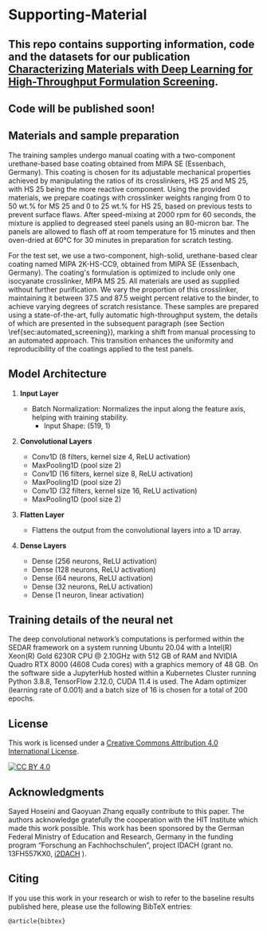 # Supporting-Material

This repo contains supporting information, code and the datasets for our publication [Characterizing Materials with Deep Learning for High-Throughput Formulation Screening](https://link.com).
---
## Code will be published soon!

## Materials and sample preparation
The training samples undergo manual coating with a two-component urethane-based base coating obtained from MIPA SE (Essenbach, Germany). This coating is chosen for its adjustable mechanical properties achieved by manipulating the ratios of its crosslinkers, HS 25 and MS 25, with HS 25 being the more reactive component. Using the provided materials, we prepare coatings with crosslinker weights ranging from 0 to 50 wt.% for MS 25 and 0 to 25 wt.% for HS 25, based on previous tests to prevent surface flaws. After speed-mixing at 2000 rpm for 60 seconds, the mixture is applied to degreased steel panels using an 80-micron bar. The panels are allowed to flash off at room temperature for 15 minutes and then oven-dried at 60°C for 30 minutes in preparation for scratch testing.

For the test set, we use a two-component, high-solid, urethane-based clear coating named MIPA 2K-HS-CC9, obtained from MIPA SE (Essenbach, Germany). The coating's formulation is optimized to include only one isocyanate crosslinker, MIPA MS 25. All materials are used as supplied without further purification. We vary the proportion of this crosslinker, maintaining it between 37.5 and 87.5 weight percent relative to the binder, to achieve varying degrees of scratch resistance. These samples are prepared using a state-of-the-art, fully automatic high-throughput system, the details of which are presented in the subsequent paragraph (see Section \ref{sec:automated_screening}), marking a shift from manual processing to an automated approach. This transition enhances the uniformity and reproducibility of the coatings applied to the test panels.

## Model Architecture
1. **Input Layer**
    - Batch Normalization: Normalizes the input along the feature axis, helping with training stability.
      - Input Shape: (519, 1)

2. **Convolutional Layers**
    - Conv1D (8 filters, kernel size 4, ReLU activation)
    - MaxPooling1D (pool size 2)
    - Conv1D (16 filters, kernel size 8, ReLU activation)
    - MaxPooling1D (pool size 2)
    - Conv1D (32 filters, kernel size 16, ReLU activation)
    - MaxPooling1D (pool size 2)

3. **Flatten Layer**
    - Flattens the output from the convolutional layers into a 1D array.

4. **Dense Layers**
    - Dense (256 neurons, ReLU activation)
    - Dense (128 neurons, ReLU activation)
    - Dense (64 neurons, ReLU activation)
    - Dense (32 neurons, ReLU activation)
    - Dense (1 neuron, linear activation)

## Training details of the neural net
The deep convolutional network’s computations is performed within the SEDAR framework on a system running Ubuntu 20.04 with a Intel(R) Xeon(R) Gold 6230R CPU @ 2.10GHz with 512 GB of RAM and NVIDIA Quadro RTX 8000 (4608 Cuda cores) with a graphics memory of 48 GB. 
On the software side a JupyterHub hosted within a Kubernetes Cluster running Python 3.8.8, TensorFlow 2.12.0, CUDA 11.4 is used. 
The Adam optimizer (learning rate of 0.001) and a batch size of 16 is chosen for a total of 200 epochs.



## License

This work is licensed under a
[Creative Commons Attribution 4.0 International License][cc-by].

[![CC BY 4.0][cc-by-image]][cc-by]

[cc-by]: http://creativecommons.org/licenses/by/4.0/
[cc-by-image]: https://i.creativecommons.org/l/by/4.0/88x31.png


## Acknowledgments
Sayed Hoseini and Gaoyuan Zhang equally contribute to this paper. 
The authors acknowledge gratefully the cooperation with the HIT Institute which made this work possible. 
This work has been sponsored by the German Federal Ministry of Education and Research, Germany in the funding program “Forschung an Fachhochschulen”, project IDACH (grant no. 13FH557KX0, [i2DACH](https://www.hs-niederrhein.de/i2dach) ).


## Citing
If you use this work in your research or wish to refer to the baseline results published here, please use the following BibTeX entries:

```
@article{bibtex}
```

